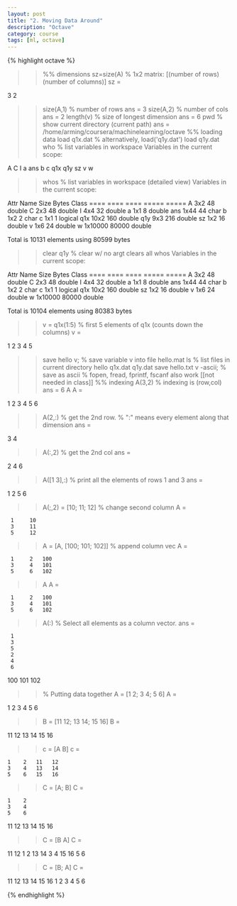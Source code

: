 ```yaml
---
layout: post
title: "2. Moving Data Around"
description: "Octave"
category: course
tags: [ml, octave]
---
```


{% highlight octave %}
>>%% dimensions
>> sz=size(A) % 1x2 matrix: [(number of rows) (number of columns)]
sz =

   3   2

>> size(A,1) % number of rows
ans =  3
>> size(A,2) % number of cols
ans =  2
>> length(v) % size of longest dimension
ans =  6 
>> pwd % show current directory (current path)
ans = /home/arming/coursera/machinelearning/octave
>>%% loading data
>> load q1x.dat  % alternatively, load('q1y.dat')
>> load q1y.dat 
>> who % list variables in workspace
Variables in the current scope:

A    C    I    a    ans  b    c    q1x   q1y  sz   v    w

>> whos % list variables in workspace (detailed view) 
Variables in the current scope:

  Attr Name        Size                     Bytes  Class
  ==== ====        ====                     =====  ===== 
       A           3x2                         48  double
       C           2x3                         48  double
       I           4x4                         32  double
       a           1x1                          8  double
       ans         1x44                        44  char
       b           1x2                          2  char
       c           1x1                          1  logical
       q1x        10x2                        160  double
       q1y         9x3                        216  double
       sz          1x2                         16  double
       v           1x6                         24  double
       w           1x10000                  80000  double

Total is 10131 elements using 80599 bytes

>> clear q1y % clear w/ no argt clears all
>> whos
Variables in the current scope:

  Attr Name        Size                     Bytes  Class
  ==== ====        ====                     =====  ===== 
       A           3x2                         48  double
       C           2x3                         48  double
       I           4x4                         32  double
       a           1x1                          8  double
       ans         1x44                        44  char
       b           1x2                          2  char
       c           1x1                          1  logical
       q1x        10x2                        160  double
       sz          1x2                         16  double
       v           1x6                         24  double
       w           1x10000                  80000  double

Total is 10104 elements using 80383 bytes
>> v = q1x(1:5) % first 5 elements of q1x (counts down the columns)
v =

   1   2   3   4   5

>> save hello v; % save variable v into file hello.mat
>> ls % list files in current directory 
hello  q1x.dat	q1y.dat
>> save hello.txt v -ascii; % save as ascii
>>% fopen, fread, fprintf, fscanf also work  [[not needed in class]]
>>%% indexing
>> A(3,2) % indexing is (row,col)
ans =  6
>> A
A =

   1   2
   3   4
   5   6

>> A(2,:) % get the 2nd row. 
          % ":" means every element along that dimension
ans =

   3   4

>> A(:,2) % get the 2nd col
ans =

   2
   4
   6

>> A([1 3],:) % print all  the elements of rows 1 and 3
ans =

   1   2
   5   6
>>A(;,2) = [10; 11; 12] % change second column
A =

     1     10
     3     11
     5     12

>> A = [A, [100; 101; 102]] % append column vec
A =

     1     2   100
     3     4   101
     5     6   102

>> A
A =

     1     2   100
     3     4   101
     5     6   102

>> A(:) % Select all elements as a column vector.
ans =

     1
     3
     5
     2
     4
     6
   100
   101
   102
>>% Putting data together 
>> A = [1 2; 3 4; 5 6]
A =

   1   2
   3   4
   5   6

>> B = [11 12; 13 14; 15 16]
B =

   11   12
   13   14
   15   16

>> c = [A B]
c =

    1    2   11   12
    3    4   13   14
    5    6   15   16

>> C = [A; B]
C =

    1    2
    3    4
    5    6
   11   12
   13   14
   15   16

>> C = [B A]
C =

   11   12    1    2
   13   14    3    4
   15   16    5    6

>> C = [B; A]
C =

   11   12
   13   14
   15   16
    1    2
    3    4
    5    6

>> 

{% endhighlight %}